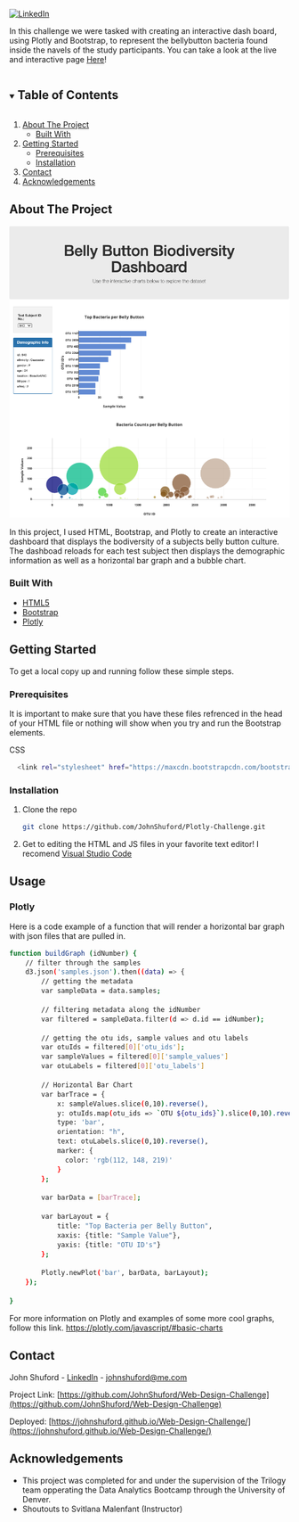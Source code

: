[![LinkedIn][linkedin-shield]](https://www.linkedin.com/in/john-shuford-data-analyst/)

In this challenge we were tasked with creating an interactive dash board, using Plotly and Bootstrap, to represent the bellybutton bacteria found inside the navels of the study participants. You can take a look at the live and interactive page [Here](https://johnshuford.github.io/Plotly-Challenge/)!

<!-- TABLE OF CONTENTS -->
<details open="open">
  <summary><h2 style="display: inline-block">Table of Contents</h2></summary>
  <ol>
    <li>
      <a href="#about-the-project">About The Project</a>
      <ul>
        <li><a href="#built-with">Built With</a></li>
      </ul>
    </li>
    <li>
      <a href="#getting-started">Getting Started</a>
      <ul>
        <li><a href="#prerequisites">Prerequisites</a></li>
        <li><a href="#installation">Installation</a></li>
      </ul>
    </li>
    <li><a href="#contact">Contact</a></li>
    <li><a href="#acknowledgements">Acknowledgements</a></li>
  </ol>
</details>



<!-- ABOUT THE PROJECT -->
## About The Project

![ScreenShot](./images/HomePage.png)

In this project, I used HTML, Bootstrap, and Plotly to create an interactive dashboard that displays the bodiversity of a subjects belly button culture. The dashboad reloads for each test subject then displays the demographic information as well as a horizontal bar graph and a bubble chart.

### Built With

* [HTML5](https://developer.mozilla.org/en-US/docs/Web/Guide/HTML/HTML5)
* [Bootstrap](https://getbootstrap.com/docs/4.1/getting-started/introduction/)
* [Plotly](https://plotly.com/javascript/)

<!-- GETTING STARTED -->
## Getting Started

To get a local copy up and running follow these simple steps.

### Prerequisites

It is important to make sure that you have these files refrenced in the head of your HTML file or nothing will show when you try and run the Bootstrap elements.

CSS
  ```sh
    <link rel="stylesheet" href="https://maxcdn.bootstrapcdn.com/bootstrap/3.3.7/css/bootstrap.min.css">
  ```
  
### Installation

1. Clone the repo
   ```sh
   git clone https://github.com/JohnShuford/Plotly-Challenge.git
   ```
2. Get to editing the HTML and JS files in your favorite text editor! I recomend [Visual Studio Code](https://code.visualstudio.com/)


<!-- USAGE EXAMPLES -->
## Usage
### Plotly

Here is a code example of a function that will render a horizontal bar graph with json files that are pulled in.

```sh
function buildGraph (idNumber) {
    // filter through the samples
    d3.json('samples.json').then((data) => {
        // getting the metadata
        var sampleData = data.samples;

        // filtering metadata along the idNumber
        var filtered = sampleData.filter(d => d.id == idNumber);

        // getting the otu ids, sample values and otu labels
        var otuIds = filtered[0]['otu_ids'];
        var sampleValues = filtered[0]['sample_values']
        var otuLabels = filtered[0]['otu_labels']
        
        // Horizontal Bar Chart
        var barTrace = {
            x: sampleValues.slice(0,10).reverse(),
            y: otuIds.map(otu_ids => `OTU ${otu_ids}`).slice(0,10).reverse(),
            type: 'bar',
            orientation: "h",
            text: otuLabels.slice(0,10).reverse(),
            marker: {
              color: 'rgb(112, 148, 219)'
            }
        };

        var barData = [barTrace];

        var barLayout = {
            title: "Top Bacteria per Belly Button",
            xaxis: {title: "Sample Value"},
            yaxis: {title: "OTU ID's"}
        };

        Plotly.newPlot('bar', barData, barLayout);
    });

}
```

For more information on Plotly and examples of some more cool graphs, follow this link. https://plotly.com/javascript/#basic-charts


<!-- CONTACT -->
## Contact

John Shuford - [LinkedIn](https://www.linkedin.com/in/john-shuford-data-analyst/) - johnshuford@me.com

Project Link: [https://github.com/JohnShuford/Web-Design-Challenge](https://github.com/JohnShuford/Web-Design-Challenge)

Deployed: [https://johnshuford.github.io/Web-Design-Challenge/](https://johnshuford.github.io/Web-Design-Challenge/)

<!-- ACKNOWLEDGEMENTS -->
## Acknowledgements

* This project was completed for and under the supervision of the Trilogy team opperating the Data Analytics Bootcamp through the University of Denver.
* Shoutouts to Svitlana Malenfant (Instructor)


<!-- MARKDOWN LINKS & IMAGES -->
[linkedin-shield]: https://img.shields.io/badge/-LinkedIn-black.svg?style=for-the-badge&logo=linkedin&colorB=555
[linkedin-url]: https://www.linkedin.com/in/john-shuford-data-analyst/
